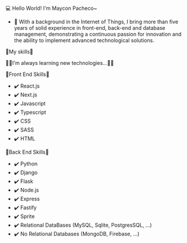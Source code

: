 💻 Hello World! I'm Maycon Pacheco~

- 👋 With a background in the Internet of Things, I bring more than five years of solid experience in front-end, back-end and database management, demonstrating a continuous passion for innovation and the ability to implement advanced technological solutions.


🔧My skills🔧

🧑‍🎓I'm always learning new technologies...🧑‍💻

📖Front End Skills📖

- ✔️ React.js
- ✔️ Next.js
- ✔️ Javascript
- ✔️ Typescript
- ✔️ CSS
- ✔️ SASS
- ✔️ HTML 

📖Back End Skills📖

- ✔️ Python
- ✔️ Django
- ✔️ Flask
- ✔️ Node.js
- ✔️ Express
- ✔️ Fastify
- ✔️ Sprite
- ✔️ Relational DataBases (MySQL, Sqlite, PostgresSQL, ...)
- ✔️ No Relational Databases (MongoDB, Firebase, ...)


